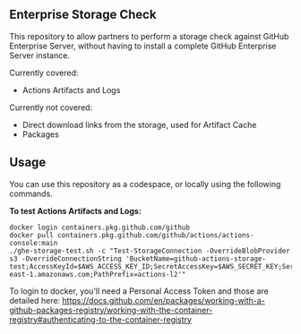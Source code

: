 ## Enterprise Storage Check

This repository to allow partners to perform a storage check against GitHub Enterprise Server, without having to install a complete GitHub Enterprise Server instance.

Currently covered:
- Actions Artifacts and Logs

Currently not covered:
- Direct download links from the storage, used for Artifact Cache
- Packages

## Usage

You can use this repository as a codespace, or locally using the following commands.

**To test Actions Artifacts and Logs:**

```
docker login containers.pkg.github.com/github
docker pull containers.pkg.github.com/github/actions/actions-console:main
./ghe-storage-test.sh -c "Test-StorageConnection -OverrideBlobProvider s3 -OverrideConnectionString 'BucketName=github-actions-storage-test;AccessKeyId=$AWS_ACCESS_KEY_ID;SecretAccessKey=$AWS_SECRET_KEY;ServiceUrl=https://s3.us-east-1.amazonaws.com;PathPrefix=actions-l2'"
```

To login to docker, you'll need a Personal Access Token and those are detailed here: https://docs.github.com/en/packages/working-with-a-github-packages-registry/working-with-the-container-registry#authenticating-to-the-container-registry
